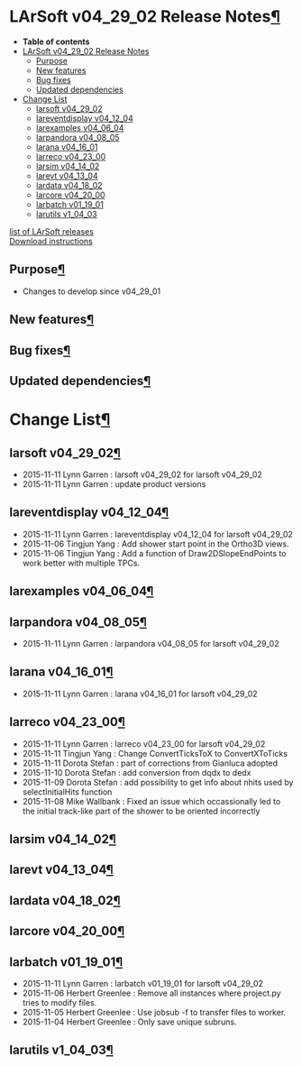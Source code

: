 LArSoft v04\_29\_02 Release Notes[¶](#LArSoft-v04_29_02-Release-Notes)
======================================================================

-   **Table of contents**
-   [LArSoft v04\_29\_02 Release Notes](#LArSoft-v04_29_02-Release-Notes)
    -   [Purpose](#Purpose)
    -   [New features](#New-features)
    -   [Bug fixes](#Bug-fixes)
    -   [Updated dependencies](#Updated-dependencies)
-   [Change List](#Change-List)
    -   [larsoft v04\_29\_02](#larsoft-v04_29_02)
    -   [lareventdisplay v04\_12\_04](#lareventdisplay-v04_12_04)
    -   [larexamples v04\_06\_04](#larexamples-v04_06_04)
    -   [larpandora v04\_08\_05](#larpandora-v04_08_05)
    -   [larana v04\_16\_01](#larana-v04_16_01)
    -   [larreco v04\_23\_00](#larreco-v04_23_00)
    -   [larsim v04\_14\_02](#larsim-v04_14_02)
    -   [larevt v04\_13\_04](#larevt-v04_13_04)
    -   [lardata v04\_18\_02](#lardata-v04_18_02)
    -   [larcore v04\_20\_00](#larcore-v04_20_00)
    -   [larbatch v01\_19\_01](#larbatch-v01_19_01)
    -   [larutils v1\_04\_03](#larutils-v1_04_03)

[list of LArSoft releases](LArSoft_release_list)\
[Download instructions](http://scisoft.fnal.gov/scisoft/bundles/larsoft/v04_29_02/larsoft-v04_29_02.html)


Purpose[¶](#Purpose)
--------------------

-   Changes to develop since v04\_29\_01


New features[¶](#New-features)
------------------------------


Bug fixes[¶](#Bug-fixes)
------------------------


Updated dependencies[¶](#Updated-dependencies)
----------------------------------------------


Change List[¶](#Change-List)
============================


larsoft v04\_29\_02[¶](#larsoft-v04_29_02)
------------------------------------------

-   2015-11-11 Lynn Garren : larsoft v04\_29\_02 for larsoft v04\_29\_02
-   2015-11-11 Lynn Garren : update product versions


lareventdisplay v04\_12\_04[¶](#lareventdisplay-v04_12_04)
----------------------------------------------------------

-   2015-11-11 Lynn Garren : lareventdisplay v04\_12\_04 for larsoft v04\_29\_02
-   2015-11-06 Tingjun Yang : Add shower start point in the Ortho3D views.
-   2015-11-06 Tingjun Yang : Add a function of Draw2DSlopeEndPoints to work better with multiple TPCs.


larexamples v04\_06\_04[¶](#larexamples-v04_06_04)
--------------------------------------------------


larpandora v04\_08\_05[¶](#larpandora-v04_08_05)
------------------------------------------------

-   2015-11-11 Lynn Garren : larpandora v04\_08\_05 for larsoft v04\_29\_02


larana v04\_16\_01[¶](#larana-v04_16_01)
----------------------------------------

-   2015-11-11 Lynn Garren : larana v04\_16\_01 for larsoft v04\_29\_02


larreco v04\_23\_00[¶](#larreco-v04_23_00)
------------------------------------------

-   2015-11-11 Lynn Garren : larreco v04\_23\_00 for larsoft v04\_29\_02
-   2015-11-11 Tingjun Yang : Change ConvertTicksToX to ConvertXToTicks
-   2015-11-11 Dorota Stefan : part of corrections from Gianluca adopted
-   2015-11-10 Dorota Stefan : add conversion from dqdx to dedx
-   2015-11-09 Dorota Stefan : add possibility to get info about nhits used by selectInitialHits function
-   2015-11-08 Mike Wallbank : Fixed an issue which occassionally led to the initial track-like part of the shower to be oriented incorrectly


larsim v04\_14\_02[¶](#larsim-v04_14_02)
----------------------------------------


larevt v04\_13\_04[¶](#larevt-v04_13_04)
----------------------------------------


lardata v04\_18\_02[¶](#lardata-v04_18_02)
------------------------------------------


larcore v04\_20\_00[¶](#larcore-v04_20_00)
------------------------------------------


larbatch v01\_19\_01[¶](#larbatch-v01_19_01)
--------------------------------------------

-   2015-11-11 Lynn Garren : larbatch v01\_19\_01 for larsoft v04\_29\_02
-   2015-11-06 Herbert Greenlee : Remove all instances where project.py tries to modify files.
-   2015-11-05 Herbert Greenlee : Use jobsub -f to transfer files to worker.
-   2015-11-04 Herbert Greenlee : Only save unique subruns.


larutils v1\_04\_03[¶](#larutils-v1_04_03)
------------------------------------------
